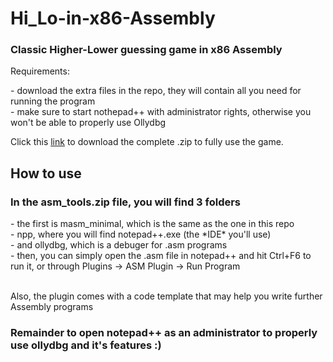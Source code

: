 # Hi_Lo-in-x86-Assembly
<h3> Classic Higher-Lower guessing game in x86 Assembly </h3>
Requirements:
<p>
- download the extra files in the repo, they will contain all you need for running the program<br>
- make sure to start nothepad++ with administrator rights, otherwise you won't be able to properly use Ollydbg
</p>
Click this  
<a href = "https://www.mediafire.com/file/1i8w8a7jqi76yyc/asm_tools.rar/file" target = "_blank">link</a>
to download the complete .zip to fully use the game.


<h2> How to use</h2>
<h3>In the asm_tools.zip file, you will find 3 folders</h3>
<p>
  - the first is masm_minimal, which is the same as the one in this repo<br>
  - npp, where you will find notepad++.exe (the *IDE* you'll use)<br>
  - and ollydbg, which is a debuger for .asm programs<br>
  - then, you can simply open the .asm file in notepad++ and hit Ctrl+F6 to run it, or through Plugins -> ASM Plugin -> Run Program
  </p>
 
 <p><br> Also, the plugin comes with a code template that may help you write further Assembly programs</p>
 
<h3>Remainder to open notepad++ as an administrator to properly use ollydbg and it's features :)</h3>  
 

